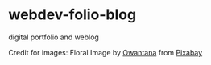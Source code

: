 # webdev-folio-blog

digital portfolio and weblog

Credit for images:
Floral Image by <a href="https://pixabay.com/users/owantana-3064916/?utm_source=link-attribution&amp;utm_medium=referral&amp;utm_campaign=image&amp;utm_content=2336287">Owantana</a> from <a href="https://pixabay.com/?utm_source=link-attribution&amp;utm_medium=referral&amp;utm_campaign=image&amp;utm_content=2336287">Pixabay</a>
